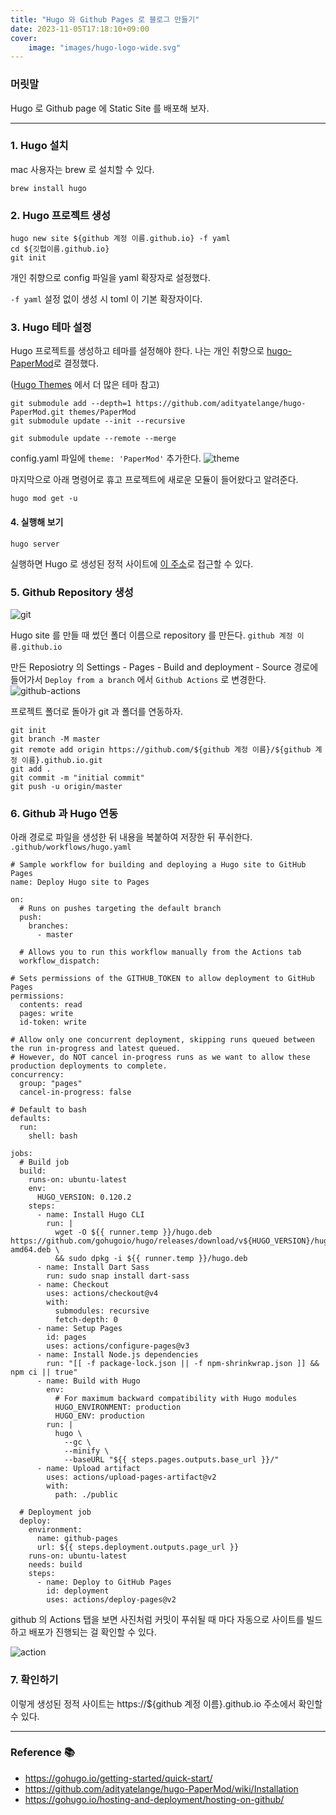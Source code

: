 ```yaml
---
title: "Hugo 와 Github Pages 로 블로그 만들기"
date: 2023-11-05T17:18:10+09:00
cover:
    image: "images/hugo-logo-wide.svg"
---
```


### 머릿말
Hugo 로 Github page 에 Static Site 를 배포해 보자.

---

### 1. Hugo 설치
mac 사용자는 brew 로 설치할 수 있다.
```
brew install hugo
```

### 2. Hugo 프로젝트 생성
```
hugo new site ${github 계정 이름.github.io} -f yaml
cd ${깃헙이름.github.io}
git init
```
개인 취향으로 config 파일을 yaml 확장자로 설정했다.

```-f yaml``` 설정 없이 생성 시 toml 이 기본 확장자이다.

### 3. Hugo 테마 설정

Hugo 프로젝트를 생성하고 테마를 설정해야 한다.
나는 개인 취향으로 [hugo-PaperMod](https://github.com/adityatelange/hugo-PaperMod)로 결정했다.

([Hugo Themes](https://themes.gohugo.io) 에서 더 많은 테마 참고)

```
git submodule add --depth=1 https://github.com/adityatelange/hugo-PaperMod.git themes/PaperMod
git submodule update --init --recursive
```

```
git submodule update --remote --merge
```

config.yaml 파일에 ```theme: 'PaperMod'``` 추가한다.
![theme](images/image.png)

마지막으로 아래 명령어로 휴고 프로젝트에 새로운 모듈이 들어왔다고 알려준다.
```
hugo mod get -u
```
#### 4. 실행해 보기
```
hugo server
```
실행하면 Hugo 로 생성된 정적 사이트에 [이 주소](http://localhost:1313)로 접근할 수 있다.


### 5. Github Repository 생성

![git](images/git.png)

Hugo site 를 만들 때 썼던 폴더 이름으로 repository 를 만든다. ```github 계정 이름.github.io```

만든 Reposiotry 의 Settings - Pages - Build and deployment - Source 경로에 들어가서 ```Deploy from a branch``` 에서 ```Github Actions``` 로 변경한다.
![github-actions](images/github-actions.png)

프로젝트 폴더로 돌아가 git 과 폴더를 연동하자.

```
git init
git branch -M master
git remote add origin https://github.com/${github 계정 이름}/${github 계정 이름}.github.io.git
git add .
git commit -m "initial commit"
git push -u origin/master
```

### 6. Github 과 Hugo 연동

아래 경로로 파일을 생성한 뒤 내용을 복붙하여 저장한 뒤 푸쉬한다.
```.github/workflows/hugo.yaml```
```
# Sample workflow for building and deploying a Hugo site to GitHub Pages
name: Deploy Hugo site to Pages

on:
  # Runs on pushes targeting the default branch
  push:
    branches:
      - master

  # Allows you to run this workflow manually from the Actions tab
  workflow_dispatch:

# Sets permissions of the GITHUB_TOKEN to allow deployment to GitHub Pages
permissions:
  contents: read
  pages: write
  id-token: write

# Allow only one concurrent deployment, skipping runs queued between the run in-progress and latest queued.
# However, do NOT cancel in-progress runs as we want to allow these production deployments to complete.
concurrency:
  group: "pages"
  cancel-in-progress: false

# Default to bash
defaults:
  run:
    shell: bash

jobs:
  # Build job
  build:
    runs-on: ubuntu-latest
    env:
      HUGO_VERSION: 0.120.2
    steps:
      - name: Install Hugo CLI
        run: |
          wget -O ${{ runner.temp }}/hugo.deb https://github.com/gohugoio/hugo/releases/download/v${HUGO_VERSION}/hugo_extended_${HUGO_VERSION}_linux-amd64.deb \
          && sudo dpkg -i ${{ runner.temp }}/hugo.deb          
      - name: Install Dart Sass
        run: sudo snap install dart-sass
      - name: Checkout
        uses: actions/checkout@v4
        with:
          submodules: recursive
          fetch-depth: 0
      - name: Setup Pages
        id: pages
        uses: actions/configure-pages@v3
      - name: Install Node.js dependencies
        run: "[[ -f package-lock.json || -f npm-shrinkwrap.json ]] && npm ci || true"
      - name: Build with Hugo
        env:
          # For maximum backward compatibility with Hugo modules
          HUGO_ENVIRONMENT: production
          HUGO_ENV: production
        run: |
          hugo \
            --gc \
            --minify \
            --baseURL "${{ steps.pages.outputs.base_url }}/"          
      - name: Upload artifact
        uses: actions/upload-pages-artifact@v2
        with:
          path: ./public

  # Deployment job
  deploy:
    environment:
      name: github-pages
      url: ${{ steps.deployment.outputs.page_url }}
    runs-on: ubuntu-latest
    needs: build
    steps:
      - name: Deploy to GitHub Pages
        id: deployment
        uses: actions/deploy-pages@v2
```

github 의 Actions 탭을 보면 사진처럼 커밋이 푸쉬될 때 마다 자동으로 사이트를 빌드하고 배포가 진행되는 걸 확인할 수 있다.

![action](images/action.png)


### 7. 확인하기
이렇게 생성된 정적 사이트는
https://${github 계정 이름}.github.io 주소에서 확인할 수 있다.


---
### Reference 📚
- https://gohugo.io/getting-started/quick-start/
- https://github.com/adityatelange/hugo-PaperMod/wiki/Installation
- https://gohugo.io/hosting-and-deployment/hosting-on-github/